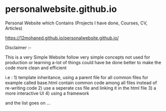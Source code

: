 # personalwebsite.github.io
Personal Website which Contains (Projects I have done, Courses, CV, Articles)


https://12mohaned.github.io/personalwebsite.github.io/

Disclaimer :- 

This is a very Simple Website follow very simple concepts not used for production or learning a-lot of things could have be done better to make the code more clean and efficient 

i.e : 1) template inheritance, using a parent file for all common files for  example called base.html contain common code     among all files instead of re-writing code 
      2) use a seperate css file and linking it in the html file 
      3) a more interactive UI 
      4) using a framework 

and the list goes on ... 
